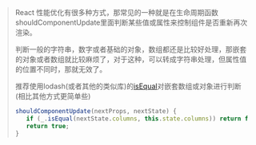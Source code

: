 >React 性能优化有很多种方式，那常见的一种就是在生命周期函数shouldComponentUpdate里面判断某些值或属性来控制组件是否重新再次渲染。
>
>判断一般的字符串，数字或者基础的对象，数组都还是比较好处理，那嵌套的对象或者数组就比较麻烦了，对于这种，可以转成字符串处理，但属性值的位置不同时，那就无效了。
>
>推荐使用lodash(或者其他的类似库)的[isEqual](https://lodash.com/docs/4.17.10#isEqual)对嵌套数组或对象进行判断(相比其他方式更简单些)
>
>```javascript
>shouldComponentUpdate(nextProps, nextState) {
>    if (_.isEqual(nextState.columns, this.state.columns)) return false;
>    return true;
>}
>```
>
>

